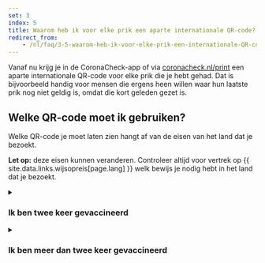 ```yaml
---
set: 3
index: 5
title: Waarom heb ik voor elke prik een aparte internationale QR-code? En welke moet ik gebruiken?
redirect_from:
    - /nl/faq/3-5-waarom-heb-ik-voor-elke-prik-een-internationale-QR-code/
---
```

Vanaf nu krijg je in de CoronaCheck-app of via [coronacheck.nl/print](/print) een aparte internationale QR-code voor elke prik die je hebt gehad. Dat is bijvoorbeeld handig voor mensen die ergens heen willen waar hun laatste prik nog niet geldig is, omdat die kort geleden gezet is. 

## Welke QR-code moet ik gebruiken?

Welke QR-code je moet laten zien hangt af van de eisen van het land dat je bezoekt. 

**Let op:** deze eisen kunnen veranderen. Controleer altijd voor vertrek op {{ site.data.links.wijsopreis[page.lang] }} welk bewijs je nodig hebt in het land dat je bezoekt.


<details class="details">
<summary><h3>Ik ben twee keer gevaccineerd</h3></summary>
<div markdown="1">
De meeste landen zullen op dit moment om de QR-code van jouw dosis 2/2 vragen.
</div>
</details>

<details class="details">
<summary><h3>Ik ben meer dan twee keer gevaccineerd</h3></summary>
<div markdown="1">
De QR-codes van extra doses worden nog niet overal geaccepteerd. De meeste landen zullen op dit moment om de QR-code van jouw tweede vaccinatie-dosis (2/2) vragen.
</div>
</details>

